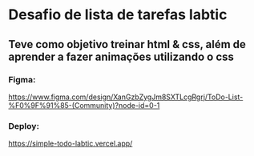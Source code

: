 # Desafio de lista de tarefas labtic

## Teve como objetivo treinar html & css, além de aprender a fazer animações utilizando o css

### Figma:

https://www.figma.com/design/XanGzbZygJm8SXTLcgRgrj/ToDo-List-%F0%9F%91%85-(Community)?node-id=0-1

### Deploy:

https://simple-todo-labtic.vercel.app/
